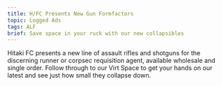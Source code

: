 ```yaml
---
title: H/FC Presents New Gun Formfactors
topic: Logged Ads
tags: ALF
brief: Save space in your ruck with our new collapsibles 
---
```


Hitaki FC presents a new line of assault rifles and shotguns for the discerning runner or corpsec requisition agent, available wholesale and single order. Follow through to our Virt Space to get your hands on our latest and see just how small they collapse down.  